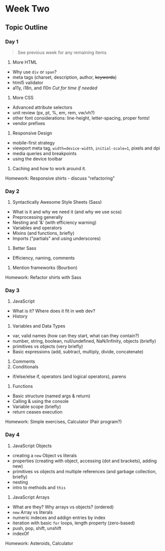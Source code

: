# Week Two

## Topic Outline

### Day 1

> See previous week for any remaining items

1. More HTML
  * Why use `div` or `span`?
  * meta tags (charset, description, author, ~~keywords~~)
  * html5 validator
  * a11y, i18n, and l10n _Cut for time if needed_
1. More CSS
  * Advanced attribute selectors
  * unit review (px, pt, %, em, rem, vw/vh?)
  * other font considerations: line-height, letter-spacing, proper fonts!
  * vendor prefixes
1. Responsive Design
  * mobile-first strategy
  * viewport meta tag, `width=device-width`, `initial-scale=1`, pixels and dpi
  * media queries and breakpoints
  * using the device toolbar
1. Caching and how to work around it.

Homework: Responsive shirts - discuss "refactoring"

### Day 2

1. Syntactically Awesome Style Sheets (Sass)
  * What is it and why we need it (and why we use scss)
  * Preprocessing generally
  * Nesting and '&' (with efficiency warning)
  * Variables and operators
  * Mixins (and functions, briefly)
  * Imports ("partials" and using underscores)
1. Better Sass
  * Efficiency, naming, comments
1. Mention frameworks (Bourbon)

Homework: Refactor shirts with Sass

### Day 3

1. JavaScript
  * What is it? Where does it fit in web dev?
  * History
1. Variables and Data Types
  * var, valid names (how can they start, what can they contain?)
  * number, string, boolean, null/undefined, NaN/Infinity, objects (briefly)
  * primitives vs objects (very briefly)
  * Basic expressions (add, subtract, multiply, divide, concatenate)
1. Comments
1. Conditionals
  * if/else/else if, operators (and logical operators), parens
1. Functions
  * Basic structure (named args & return)
  * Calling & using the console
  * Variable scope (briefly)
  * return ceases execution

Homework: Simple exercises, Calculator (Pair program?)

### Day 4

1. JavaScript Objects
  * creating a `new` Object vs literals
  * properties (creating with object, accessing (dot and brackets), adding new)
  * primitives vs objects and multiple references (and garbage collection, briefly)
  * nesting
  * intro to methods and `this`
1. JavaScript Arrays
  * What are they? Why arrays vs objects? (ordered)
  * `new` Array vs literals
  * numeric indeces and addign entries by index
  * iteration with basic `for` loops, length property (zero-based)
  * push, pop, shift, unshift
  * indexOf

Homework: Asteroids, Calculator

